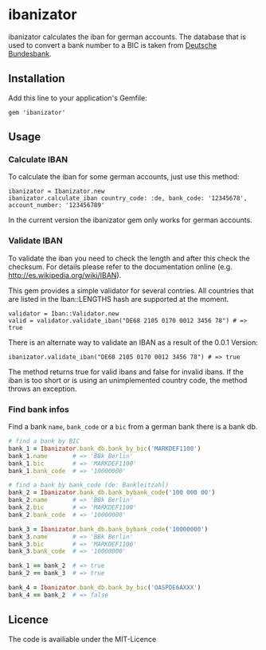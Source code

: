 # ibanizator

ibanizator calculates the iban for german accounts. The database that is used to convert a bank number to a
BIC is taken from [Deutsche Bundesbank](http://www.bundesbank.de/Redaktion/EN/Standardartikel/Tasks/Payment_systems/bank_sort_codes_download.html).

## Installation

Add this line to your application's Gemfile:

    gem 'ibanizator'

## Usage

### Calculate IBAN

To calculate the iban for some german accounts, just use this method:

    ibanizator = Ibanizator.new
    ibanizator.calculate_iban country_code: :de, bank_code: '12345678', account_number: '123456789'

In the current version the ibanizator gem only works for german accounts.

### Validate IBAN

To validate the iban you need to check the length and after this check the checksum. For details please refer to
the documentation online (e.g. http://es.wikipedia.org/wiki/IBAN).

This gem provides a simple validator for several contries. All countries that are listed in the Iban::LENGTHS hash are supported at the moment.

    validator = Iban::Validator.new
    valid = validator.validate_iban("DE68 2105 0170 0012 3456 78") # => true

There is an alternate way to validate an IBAN as a result of the 0.0.1 Version:

    ibanizator.validate_iban("DE68 2105 0170 0012 3456 78") # => true

The method returns true for valid ibans and false for invalid ibans. If the iban is too short or is using an unimplemented country code, the method throws an exception.

### Find bank infos

Find a bank `name`, `bank_code` or a `bic` from a german bank there is a bank
db.

```ruby
# find a bank by BIC
bank_1 = Ibanizator.bank_db.bank_by_bic('MARKDEF1100')
bank_1.name       # => 'BBk Berlin'
bank_1.bic        # => 'MARKDEF1100'
bank_1.bank_code  # => '10000000'

# find a bank by bank_code (de: Bankleitzahl)
bank_2 = Ibanizator.bank_db.bank_bybank_code('100 000 00')
bank_2.name       # => 'BBk Berlin'
bank_2.bic        # => 'MARKDEF1100'
bank_2.bank_code  # => '10000000'

bank_3 = Ibanizator.bank_db.bank_bybank_code('10000000')
bank_3.name       # => 'BBk Berlin'
bank_3.bic        # => 'MARKDEF1100'
bank_3.bank_code  # => '10000000'

bank_1 == bank_2  # => true
bank_2 == bank_3  # => true

bank_4 = Ibanizator.bank_db.bank_by_bic('OASPDE6AXXX')
bank_4 == bank_2  # => false
```

## Licence

The code is availiable under the MIT-Licence
